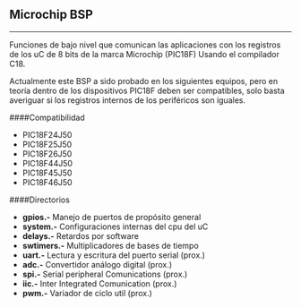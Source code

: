 
Microchip BSP
-------------
-------
Funciones de bajo nivel que comunican las aplicaciones con los registros de los uC de 8 bits de la marca Microchip (PIC18F) Usando el compilador C18.

Actualmente este BSP a sido probado en los siguientes equipos, pero en teoría dentro de los dispositivos PIC18F deben ser compatibles, solo basta averiguar si los registros internos de los periféricos son iguales.

####Compatibilidad
- PIC18F24J50
- PIC18F25J50
- PIC18F26J50
- PIC18F44J50
- PIC18F45J50
- PIC18F46J50 

####Directorios
- **gpios.-** Manejo de puertos de propósito general
- **system.-** Configuraciones internas del cpu del uC
- **delays.-** Retardos por software
- **swtimers.-** Multiplicadores de bases de tiempo
- **uart.-** Lectura y escritura del puerto serial (prox.)
- **adc.-** Convertidor análogo digital (prox.)
- **spi.-** Serial peripheral Comunications (prox.)
- **iic.-** Inter Integrated Comunication (prox.)
- **pwm.-** Variador de ciclo util (prox.)
